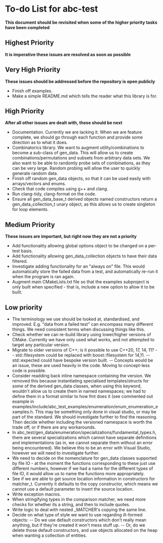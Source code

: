 # To-do List for abc-test #

**This document should be revisited when some of the higher priority tasks have been completed**

## Highest Priority

**It is imperative these issues are resolved as soon as possible**

## Very High Priority

**These issues should be addressed before the repository is open publicly**

- Finish off examples.
- Make a simple README.md which tells the reader what this library is for.

## High Priority

**After all other issues are dealt with, these should be next**

- Documentation. Currently we are lacking it. When we are feature complete, we should go through each function and provide some direction as to what it does.
- Combinatorics library. We want to augment utility/combinations to become a sub-class of gen_data. This will allow us to create combinations/permutations and subsets from arbitrary data sets. We also want to be able to randomly probe sets of combinations, as they can be very large. Random probing will allow the user to quickly generate random data.
- Finish off random gen_data objects, so that it can be used easily with arrays/vectors and enums.
- Check that code compiles using g++ and clang.
- Run clang-tidy, clang-format on the code.
- Ensure all gen_data_base_t derived objects named constructors return a gen_data_collection_t unary object, as this allows us to create singleton for loop elements.

## Medium Priority

**These issues are important, but right now they are not a priority**

- Add functionality allowing global options object to be changed on a per-test basis.
- Add functionality allowing gen_data_collection<T> objects to have their data filtered.
- Investigate adding functionality for an "always on" file. This would automatically store the failed data from a test, and automatically re-run it when the program is ran again. 
- Augment main CMakeLists.txt file so that the examples subproject is only built when specified - that is, include a new option to allow it to be built.

## Low priority

- The terminology we use should be looked at, standardised, and improved. E.g. "data from a failed test" can encompass many different things. We need consistent terms when discussing things like this.
- Check whether we can re-build library using lower/higher versions of CMake. Currently we have only used what works, and not attempted to target any particular version.
- Migrate to older versions of C++; is it possible to use C++20, 17, 14, 11?
-- std::filesystem could be replaced with boost::filesystem for 14,11.
-- std::expected could have bespoke version built.
-- Concepts would be an issue, these are used heavily in the code. Moving to concept-less code is possible.
- Consider readding back inline namespace containing the version. We removed this because instantiating specialised templates/structs for some of the derived gen_data classes, when using this keyword, wouldn't allow us to create them in named namespaces; we had to define them in a format similar to how fmt does it (see commented out example in examples/include/abc_test_examples/enumeration/enum_enumeration_examples.h. This may be something only done in visual studio, or may be part of the standard. We should investigate further to find the reasoning. Then decide whether including the versioned namespace is worth the trade off, or if there are any workarounds.
- In abc_test/gen_data/enumeration/specializations/fundamental_types.h, there are several specializations which cannot have separate definitions and implementations (as in, we cannot separate them without an error being encountered). We believe this to be an error with Visual Studio, however we will need to investigate further.
- We need to decide on the nomenclature for gen_data classes supported by file IO - at the moment the functions corresponding to these just use different numbers, however if we had a name for the different types of file IO, it would allow us to name the functions more appropriately. 
- See if we are able to get source location information in constructors for matcher_t. Currently it defaults to the copy constructor, which means we cannot use a default parameter to insert the source location.
- Write exception macros.
- When stringifying types in the comparison matcher, we need more checks for whether its a string, and then to include quotes.
- Write logic to deal with nested _MATCHER's copying the same line.
- Decide on what type of style we want to use regarding ill-formed objects:
-- Do we use default constructors which don't really mean anything, but if they're created it won't mess stuff up.
-- Or, do we delete those default constructors, and use objects allocated on the heap when wanting a collection of entities.